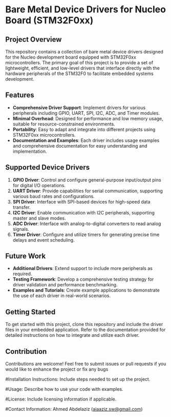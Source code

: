 # Bare Metal Device Drivers for Nucleo Board (STM32F0xx)

## Project Overview

This repository contains a collection of bare metal device drivers designed for the Nucleo development board equipped with STM32F0xx microcontrollers. The primary goal of this project is to provide a set of lightweight, efficient, and low-level drivers that interface directly with the hardware peripherals of the STM32F0 to facilitate embedded systems development.

## Features

- **Comprehensive Driver Support**: Implement drivers for various peripherals including GPIO, UART, SPI, I2C, ADC, and Timer modules.
- **Minimal Overhead**: Designed for performance and low memory usage, suitable for resource-constrained environments.
- **Portability**: Easy to adapt and integrate into different projects using STM32F0xx microcontrollers.
- **Documentation and Examples**: Each driver includes usage examples and comprehensive documentation for easy understanding and implementation.

## Supported Device Drivers

1. **GPIO Driver**: Control and configure general-purpose input/output pins for digital I/O operations.
2. **UART Driver**: Provide capabilities for serial communication, supporting various baud rates and configurations.
3. **SPI Driver**: Interface with SPI-based devices for high-speed data transfer.
4. **I2C Driver**: Enable communication with I2C peripherals, supporting master and slave modes.
5. **ADC Driver**: Interface with analog-to-digital converters to read analog signals.
6. **Timer Driver**: Configure and utilize timers for generating precise time delays and event scheduling.

## Future Work

- **Additional Drivers**: Extend support to include more peripherals as required.
- **Testing Framework**: Develop a comprehensive testing strategy for driver validation and performance benchmarking.
- **Examples and Tutorials**: Create example applications to demonstrate the use of each driver in real-world scenarios.

## Getting Started

To get started with this project, clone this repository and include the driver files in your embedded application. Refer to the documentation provided for detailed instructions on how to integrate and utilize each driver.

## Contribution

Contributions are welcome! Feel free to submit issues or pull requests if you would like to enhance the project or fix any bugs


#Installation Instructions: 
Include steps needed to set up the project.

#Usage: 
Describe how to use your code with examples.

#License: Include licensing information if applicable.

#Contact Information: 
Ahmed Abdelaziz (aiaaziz.sw@gmail.com)
